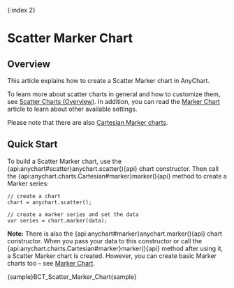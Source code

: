 {:index 2}
# Scatter Marker Chart

## Overview

This article explains how to create a Scatter Marker chart in AnyChart.

To learn more about scatter charts in general and how to customize them, see [Scatter Charts (Overview)](Overview). In addition, you can read the [Marker Chart](../Marker_Chart) article to learn about other available settings.

Please note that there are also [Cartesian Marker charts](../Marker_Chart).

## Quick Start

To build a Scatter Marker chart, use the {api:anychart#scatter}anychart.scatter(){api} chart constructor. Then call the {api:anychart.charts.Cartesian#marker}marker(){api} method to create a Marker series:

```
// create a chart
chart = anychart.scatter();

// create a marker series and set the data
var series = chart.marker(data);
```

**Note:** There is also the {api:anychart#marker}anychart.marker(){api} chart constructor. When you pass your data to this constructor or call the {api:anychart.charts.Cartesian#marker}marker(){api} method after using it, a Scatter Marker chart is created. However, you can create basic Marker charts too – see [Marker Chart](../Marker_Chart).

{sample}BCT\_Scatter\_Marker\_Chart{sample}